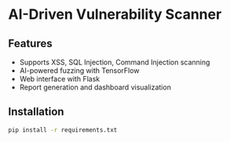 # AI-Driven Vulnerability Scanner
## Features
- Supports XSS, SQL Injection, Command Injection scanning
- AI-powered fuzzing with TensorFlow
- Web interface with Flask
- Report generation and dashboard visualization

## Installation
```bash
pip install -r requirements.txt
